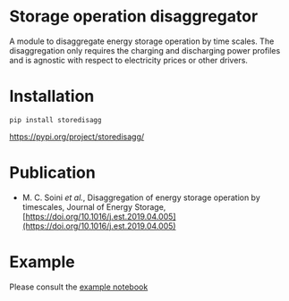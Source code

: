 
# Storage operation disaggregator

A module to disaggregate energy storage operation by time scales.
The disaggregation only requires the charging and discharging power profiles and is agnostic with respect to electricity prices or other drivers.

# Installation

`pip install storedisagg`

https://pypi.org/project/storedisagg/

# Publication

  * M. C. Soini *et al.*, Disaggregation of energy storage operation by timescales, Journal of Energy Storage, [https://doi.org/10.1016/j.est.2019.04.005](https://doi.org/10.1016/j.est.2019.04.005)


# Example

Please consult the [example notebook](storedisagg/example/std_example.ipynb)



